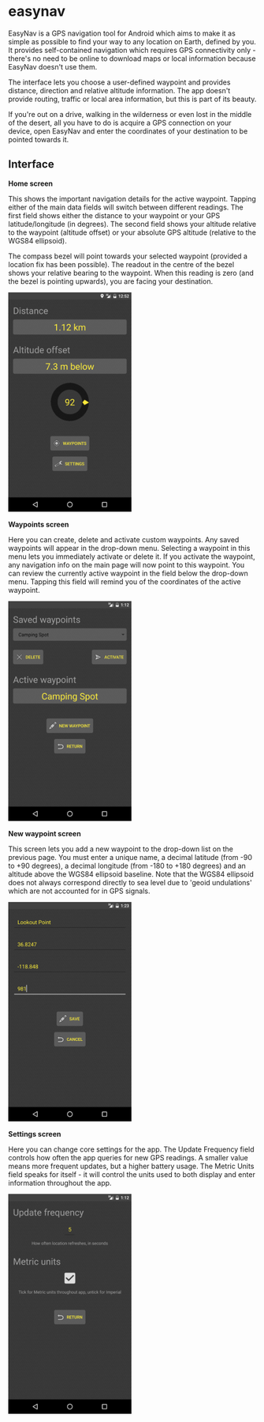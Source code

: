 # easynav
EasyNav is a GPS navigation tool for Android which aims to make it as simple as possible to find your way to any location on Earth, defined by you. It provides self-contained navigation which requires GPS connectivity only - there's no need to be online to download maps or local information because EasyNav doesn't use them.

The interface lets you choose a user-defined waypoint and provides distance, direction and relative altitude information. The app doesn't provide routing, traffic or local area information, but this is part of its beauty.

If you're out on a drive, walking in the wilderness or even lost in the middle of the desert, all you have to do is acquire a GPS connection on your device, open EasyNav and enter the coordinates of your destination to be pointed towards it.

## Interface

**Home screen**

This shows the important navigation details for the active waypoint. Tapping either of the main data fields will switch between different readings. The first field shows either the distance to your waypoint or your GPS latitude/longitude (in degrees). The second field shows your altitude relative to the waypoint (altitude offset) or your absolute GPS altitude (relative to the WGS84 ellipsoid).

The compass bezel will point towards your selected waypoint (provided a location fix has been possible). The readout in the centre of the bezel shows your relative bearing to the waypoint. When this reading is zero (and the bezel is pointing upwards), you are facing your destination.

<img src="https://github.com/george7378/easynav/blob/master/_img/1.png" width="250">

**Waypoints screen**

Here you can create, delete and activate custom waypoints. Any saved waypoints will appear in the drop-down menu. Selecting a waypoint in this menu lets you immediately activate or delete it. If you activate the waypoint, any navigation info on the main page will now point to this waypoint. You can review the currently active waypoint in the field below the drop-down menu. Tapping this field will remind you of the coordinates of the active waypoint.
	
<img src="https://github.com/george7378/easynav/blob/master/_img/2.png" width="250">

**New waypoint screen**

This screen lets you add a new waypoint to the drop-down list on the previous page. You must enter a unique name, a decimal latitude (from -90 to +90 degrees), a decimal longitude (from -180 to +180 degrees) and an altitude above the WGS84 ellipsoid baseline. Note that the WGS84 ellipsoid does not always correspond directly to sea level due to 'geoid undulations' which are not accounted for in GPS signals.

<img src="https://github.com/george7378/easynav/blob/master/_img/3.png" width="250">

**Settings screen**

Here you can change core settings for the app. The Update Frequency field controls how often the app queries for new GPS readings. A smaller value means more frequent updates, but a higher battery usage. The Metric Units field speaks for itself - it will control the units used to both display and enter information throughout the app.
	
<img src="https://github.com/george7378/easynav/blob/master/_img/4.png" width="250">
